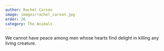 ```yaml
---
author: Rachel Carson
image: images/rachel_carson.jpg
order: 26
category: The Animals
---
```


We cannot have peace among men whose hearts find delight in killing any living creature.
